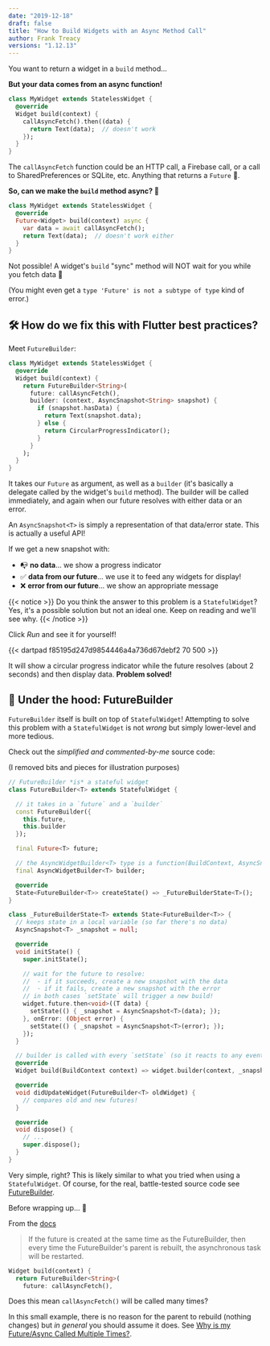 ```yaml
---
date: "2019-12-18"
draft: false
title: "How to Build Widgets with an Async Method Call"
author: Frank Treacy
versions: "1.12.13"
---
```


You want to return a widget in a `build` method...

**But your data comes from an async function!**

```dart
class MyWidget extends StatelessWidget {
  @override
  Widget build(context) {
    callAsyncFetch().then((data) {
      return Text(data);  // doesn't work
    });
  }
}
```

The `callAsyncFetch` function could be an HTTP call, a Firebase call, or a call to SharedPreferences or SQLite, etc. Anything that returns a `Future` 🔮.

**So, can we make the `build` method async? 🤔**

```dart
class MyWidget extends StatelessWidget {
  @override
  Future<Widget> build(context) async {
    var data = await callAsyncFetch();
    return Text(data);  // doesn't work either
  }
}
```

Not possible! A widget's `build` "sync" method will NOT wait for you while you fetch data 🙁

(You might even get a `type 'Future' is not a subtype of type` kind of error.)

## 🛠 How do we fix this with Flutter best practices?

Meet `FutureBuilder`:

```dart
class MyWidget extends StatelessWidget {
  @override
  Widget build(context) {
    return FutureBuilder<String>(
      future: callAsyncFetch(),
      builder: (context, AsyncSnapshot<String> snapshot) {
        if (snapshot.hasData) {
          return Text(snapshot.data);
        } else {
          return CircularProgressIndicator();
        }
      }
    );
  }
}
```

It takes our `Future` as argument, as well as a `builder` (it's basically a delegate called by the widget's `build` method). The builder will be called immediately, and again when our future resolves with either data or an error.

An `AsyncSnapshot<T>` is simply a representation of that data/error state. This is actually a useful API!

If we get a new snapshot with:

- 📭 **no data**... we show a progress indicator
- ✅ **data from our future**... we use it to feed any widgets for display!
- ❌ **error from our future**... we show an appropriate message

{{< notice >}}
Do you think the answer to this problem is a `StatefulWidget`? Yes, it's a possible solution but not an ideal one. Keep on reading and we'll see why.
{{< /notice >}}

Click _Run_ and see it for yourself!

{{< dartpad f85195d247d9854446a4a736d67debf2 70 500 >}}

It will show a circular progress indicator while the future resolves (about 2 seconds) and then display data. **Problem solved!**

## 🎩 Under the hood: FutureBuilder

`FutureBuilder` itself is built on top of `StatefulWidget`! Attempting to solve this problem with a `StatefulWidget` is not _wrong_ but simply lower-level and more tedious.

Check out the _simplified and commented-by-me_ source code:

(I removed bits and pieces for illustration purposes)

```dart {hl_lines=[2 6 7 21 "31-35"]}
// FutureBuilder *is* a stateful widget
class FutureBuilder<T> extends StatefulWidget {

  // it takes in a `future` and a `builder`
  const FutureBuilder({
    this.future,
    this.builder
  });

  final Future<T> future;

  // the AsyncWidgetBuilder<T> type is a function(BuildContext, AsyncSnapshot<T>) which returns Widget
  final AsyncWidgetBuilder<T> builder;

  @override
  State<FutureBuilder<T>> createState() => _FutureBuilderState<T>();
}

class _FutureBuilderState<T> extends State<FutureBuilder<T>> {
  // keeps state in a local variable (so far there's no data)
  AsyncSnapshot<T> _snapshot = null;

  @override
  void initState() {
    super.initState();

    // wait for the future to resolve:
    //  - if it succeeds, create a new snapshot with the data
    //  - if it fails, create a new snapshot with the error
    // in both cases `setState` will trigger a new build!
    widget.future.then<void>((T data) {
      setState(() { _snapshot = AsyncSnapshot<T>(data); });
    }, onError: (Object error) {
      setState(() { _snapshot = AsyncSnapshot<T>(error); });
    });
  }

  // builder is called with every `setState` (so it reacts to any event from the `future`)
  @override
  Widget build(BuildContext context) => widget.builder(context, _snapshot);

  @override
  void didUpdateWidget(FutureBuilder<T> oldWidget) {
    // compares old and new futures!
  }

  @override
  void dispose() {
    // ...
    super.dispose();
  }
}
```

Very simple, right? This is likely similar to what you tried when using a `StatefulWidget`. Of course, for the real, battle-tested source code see [FutureBuilder](https://github.com/flutter/flutter/blob/27321ebbad/packages/flutter/lib/src/widgets/async.dart#L566).

Before wrapping up... 🎁

From the [docs](https://api.flutter.dev/flutter/widgets/FutureBuilder-class.html)

> If the future is created at the same time as the FutureBuilder, then every time the FutureBuilder's parent is rebuilt, the asynchronous task will be restarted.

```dart {hl_lines=[3]}
Widget build(context) {
  return FutureBuilder<String>(
    future: callAsyncFetch(),
```

Does this mean `callAsyncFetch()` will be called many times?

In this small example, there is no reason for the parent to rebuild (nothing changes) but _in general_ you should assume it does. See [Why is my Future/Async Called Multiple Times?](/articles/future-async-called-multiple-times).
